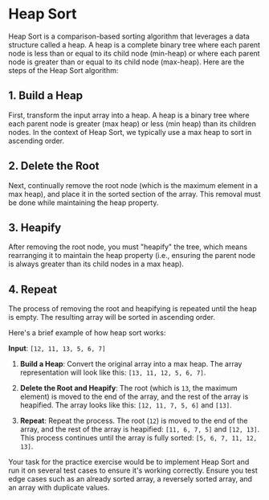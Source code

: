 # Heap Sort

Heap Sort is a comparison-based sorting algorithm that leverages a data structure called a heap. A heap is a complete binary tree where each parent node is less than or equal to its child node (min-heap) or where each parent node is greater than or equal to its child node (max-heap). Here are the steps of the Heap Sort algorithm:

## 1. Build a Heap

First, transform the input array into a heap. A heap is a binary tree where each parent node is greater (max heap) or less (min heap) than its children nodes. In the context of Heap Sort, we typically use a max heap to sort in ascending order.

## 2. Delete the Root

Next, continually remove the root node (which is the maximum element in a max heap), and place it in the sorted section of the array. This removal must be done while maintaining the heap property.

## 3. Heapify

After removing the root node, you must "heapify" the tree, which means rearranging it to maintain the heap property (i.e., ensuring the parent node is always greater than its child nodes in a max heap).

## 4. Repeat

The process of removing the root and heapifying is repeated until the heap is empty. The resulting array will be sorted in ascending order.

Here's a brief example of how heap sort works:

**Input**: `[12, 11, 13, 5, 6, 7]`

1. **Build a Heap**: Convert the original array into a max heap. The array representation will look like this: `[13, 11, 12, 5, 6, 7]`.

2. **Delete the Root and Heapify**: The root (which is `13`, the maximum element) is moved to the end of the array, and the rest of the array is heapified. The array looks like this: `[12, 11, 7, 5, 6]` and `[13]`.

3. **Repeat**: Repeat the process. The root (`12`) is moved to the end of the array, and the rest of the array is heapified: `[11, 6, 7, 5]` and `[12, 13]`. This process continues until the array is fully sorted: `[5, 6, 7, 11, 12, 13]`.

Your task for the practice exercise would be to implement Heap Sort and run it on several test cases to ensure it's working correctly. Ensure you test edge cases such as an already sorted array, a reversely sorted array, and an array with duplicate values.
